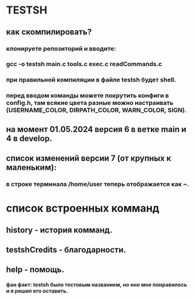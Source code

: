 # TESTSH

## как скомпилировать?

### клонируете репозиторий и вводите:
### gcc -o testsh main.c tools.c exec.c readCommands.c
### при правильной компиляции в файле testsh будет shell.

### перед вводом команды можете покрутить конфиги в config.h, там всякие цвета разные можно настраивать (USERNAME_COLOR, DIRPATH_COLOR, WARN_COLOR, SIGN).

## на момент 01.05.2024 версия 6 в ветке main и 4 в develop.

## список изменений версии 7 (от крупных к маленьким):
### в строке терминала /home/user теперь отображается как ~.

# список встроенных комманд
## history - история комманд.
## testshCredits - благодарности.
## help - помощь.

#### фан факт: testsh было тестовым названием, но оно мне понравилось и я решил его оставить.
